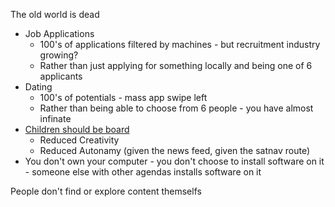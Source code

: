 
The old world is dead

* Job Applications
  * 100's of applications filtered by machines - but recruitment industry growing?
  * Rather than just applying for something locally and being one of 6 applicants
* Dating
  * 100's of potentials - mass app swipe left
  * Rather than being able to choose from 6 people - you have almost infinate
* [Children should be board](./childrenShouldBeBored.md)
  * Reduced Creativity
  * Reduced Autonamy (given the news feed, given the satnav route)
* You don't own your computer - you don't choose to install software on it - someone else with other agendas installs software on it


People don't find or explore content themselfs


